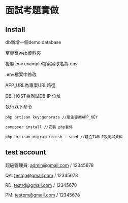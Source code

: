 面試考題實做
===
## Install

db新增一個demo database

至專案web資料夾

複製.env.example檔案另取名為.env

.env檔案中修改

APP_URL為專案URL路徑

DB_HOST為測試DB IP 位址

執行以下命令
```
php artisan key:generate //產生專案APP_KEY
```
```
composer install //安裝 php套件
```
```
php artisan migrate:fresh --seed //建立TABLE及測試資料
```


## test account
超級管理員:
admin@gmail.com / 12345678

QA:
testqa@gmail.com / 12345678

RD:
testrd@gmail.com / 12345678

PM:
testpm@gmail.com / 12345678